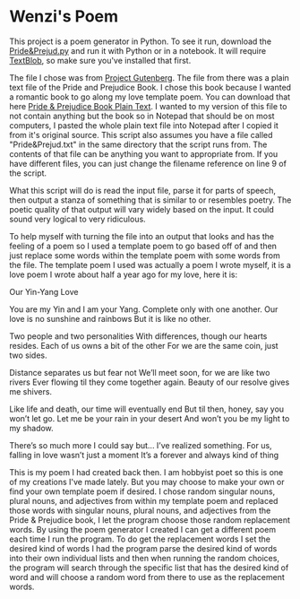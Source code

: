 # Wenzi's Poem

This project is a poem generator in Python. To see it run, download the [Pride&Prejud.py](https://github.com/wbobowiec1/creativecode/blob/master/poem/Wenzi'spoem.py) and run it with Python or in a notebook. It will require [TextBlob](https://textblob.readthedocs.io), so make sure you've installed that first. 

The file I chose was from [Project Gutenberg](http://www.gutenberg.org/). The file from there was a plain text file of the Pride and Prejudice Book. I chose this book because I wanted a romantic book to go along my love template poem. You can download that here [Pride & Prejudice Book Plain Text](http://www.gutenberg.org/files/1342/1342-0.txt). I wanted to my version of this file to not contain anything but the book so in Notepad that should be on most computers, I pasted the whole plain text file into Notepad after I copied it from it's original source. 
This script also assumes you have a file called "Pride&Prejud.txt" in the same directory that the script runs from. The contents of that file can be anything you want to appropriate from. If you have different files, you can just change the filename reference on line 9 of the script.

What this script will do is read the input file, parse it for parts of speech, then output a stanza of something that is similar to or resembles poetry. The poetic quality of that output will vary widely based on the input. It could sound very logical to very ridiculous.

To help myself with turning the file into an output that looks and has the feeling of a poem so I used a template poem to go based off of and then just replace some words within the template poem with some words from the file. The template poem I used was actually a poem I wrote myself, it is a love poem I wrote about half a year ago for my love, here it is: 

Our Yin-Yang Love
 
You are my Yin and I am your Yang.
Complete only with one another.
Our love is no sunshine and rainbows 
But it is like no other. 
 
Two people and two personalities
With differences, though our hearts resides.
Each of us owns a bit of the other 
For we are the same coin, just two sides.
 
Distance separates us but fear not 
We’ll meet soon, for we are like two rivers
Ever flowing til they come together again.
Beauty of our resolve gives me shivers.
 
Like life and death, our time will eventually end 
But til then, honey, say you won’t let go.
Let me be your rain in your desert
And won’t you be my light to my shadow.
 
There’s so much more I could say but...
I’ve realized something.
For us, falling in love wasn’t just a moment 
It’s a forever and always kind of thing 
 


This is my poem I had created back then. I am hobbyist poet so this is one of my creations I've made lately. But you may choose to make your own or find your own template poem if desired. I chose random singular nouns, plural nouns, and adjectives from within my template poem and replaced those words with singular nouns, plural nouns, and adjectives from the Pride & Prejudice book, I let the program choose those random replacement words. By using the poem generator I created I can get a different poem each time I run the program. To do get the replacement words I set the desired kind of words I had the program parse the desired kind of words into their own individual lists and then when running the random choices, the program will search through the specific list that has the desired kind of word and will choose a random word from there to use as the replacement words. 



